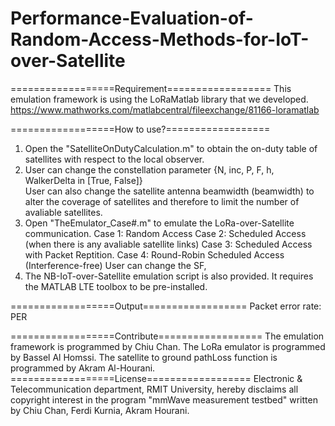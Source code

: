# Performance-Evaluation-of-Random-Access-Methods-for-IoT-over-Satellite

==================Requirement==================
This emulation framework is using the LoRaMatlab library that we developed.
https://www.mathworks.com/matlabcentral/fileexchange/81166-loramatlab

==================How to use?==================
1. Open the "SatelliteOnDutyCalculation.m" to obtain the on-duty table of satellites with respect to the local observer.
2. User can change the constellation parameter {N, inc, P, F, h, WalkerDelta in [True, False]}	
   User can also change the satellite antenna beamwidth (beamwidth) to alter the coverage of satellites and therefore to limit the number of avaliable satellites.
3. Open "TheEmulator_Case#.m" to emulate the LoRa-over-Satellite communication. 
	Case 1: Random Access
	Case 2: Scheduled Access (when there is any avaliable satellite links)
	Case 3: Scheduled Access with Packet Reptition.
 	Case 4: Round-Robin Scheduled Access (Interference-free)
   User can change the SF, 
4. The NB-IoT-over-Satellite emulation script is also provided. It requires the MATLAB LTE toolbox to be pre-installed. 

==================Output==================
Packet error rate: PER

==================Contribute==================
The emulation framework is programmed by Chiu Chan.
The LoRa emulator is programmed by Bassel Al Homssi.
The satellite to ground pathLoss function is programmed by Akram Al-Hourani.
==================License==================
Electronic & Telecommunication department, RMIT University, hereby disclaims all copyright interest in the program "mmWave measurement testbed" written by Chiu Chan, Ferdi Kurnia, Akram Hourani.
